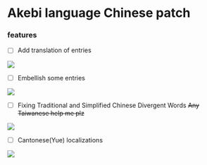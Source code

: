 # Akebi language Chinese patch

### **features**
- [ ] Add translation of entries

![](https://progress-bar.dev/40/?width=140)
- [ ] Embellish some entries

![](https://progress-bar.dev/30/?width=140)
- [ ] Fixing Traditional and Simplified Chinese Divergent Words ~~Any Taiwanese help me plz~~

![](https://progress-bar.dev/0/?width=140)
- [ ] Cantonese(Yue) localizations

![](https://progress-bar.dev/0/?width=140)
